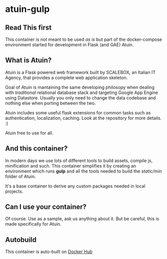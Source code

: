 # atuin-gulp

## Read This first

This container is not meant to be used *as is* but part of the docker-compose
environment started for development in Flask (and GAE) Atuin.

## What is Atuin?

Atuin is a Flask powered web framework built by SCALEBOX, an Italian IT Agency,
that provides a complete web application skeleton.

Goal of Atuin is mantaining the same developing philosopy when dealing with *traditional*
relational database stack and targeting Google App Engine using Datastore.
Usually you only need to change the data codebase and nothing else when porting between the two.

Atuin includes some useful flask extensions for common tasks such as authentication,
localization, caching. Look at the repository for more details. :)

Atuin free to use for all.

## And this container?

In modern days we use lots of different tools to build assets, compile js, minification
and such.
This container simplifies it by creating an environment which runs **gulp** and
all the tools needed to build the *static/min* folder of Atuin.

It's a base container to derive any custom packages needed in local projects.

## Can I use your container?

Of course. Use as a sample, ask us anything about it. But be careful, this is
made specifically for Atuin.

## Autobuild

This container is auto-built on [Docker Hub](https://hub.docker.com/r/scalebox/atuin-gulp/)
